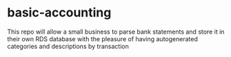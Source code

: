 # basic-accounting
This repo will allow a small business to parse bank statements and store it in their own RDS database with the pleasure of having autogenerated categories and descriptions by transaction
